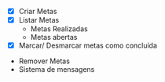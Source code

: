 - [x] Criar Metas
- [x] Listar Metas
     - Metas Realizadas
     - Metas abertas
- [x] Marcar/ Desmarcar metas como concluída
- Remover Metas
- Sistema de mensagens

